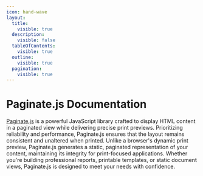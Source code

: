 ```yaml
---
icon: hand-wave
layout:
  title:
    visible: true
  description:
    visible: false
  tableOfContents:
    visible: true
  outline:
    visible: true
  pagination:
    visible: true
---
```


# Paginate.js Documentation

[Paginate.js](https://github.com/neocode-it/paginatejs)  is a powerful JavaScript library crafted to display HTML content in a paginated view while delivering precise print previews. Prioritizing reliability and performance, Paginate.js  ensures that the layout remains consistent and unaltered when printed. Unlike a browser's dynamic print preview, Paginate.js  generates a static, paginated representation of your content, maintaining its integrity for print-focused applications. Whether you're building professional reports, printable templates, or static document views, Paginate.js  is designed to meet your needs with confidence.
